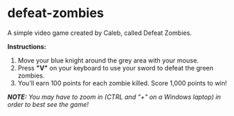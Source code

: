 # defeat-zombies
A simple video game created by Caleb, called Defeat Zombies.

**Instructions:**

1. Move your blue knight around the grey area with your mouse.
2. Press **"V"** on your keyboard to use your sword to defeat the green zombies.
3. You'll earn 100 points for each zombie killed. Score 1,000 points to win!

_**NOTE:** You may have to zoom in (CTRL and "+" on a Windows laptop) in order to best see the game!_
